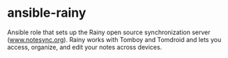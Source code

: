 ansible-rainy
========

Ansible role that sets up the Rainy open source synchronization server (www.notesync.org). Rainy works with Tomboy and Tomdroid and lets you access, organize, and edit your notes across devices.
